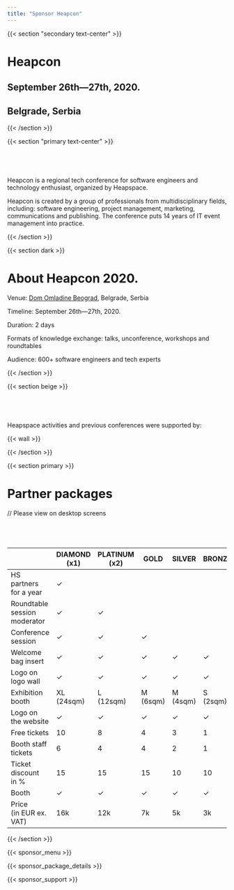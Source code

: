 ```yaml
---
title: "Sponsor Heapcon"
---
```


{{< section "secondary text-center" >}}

# Heapcon
## September 26th—27th, 2020.
## Belgrade, Serbia

{{< /section >}}

{{< section "primary text-center" >}}

## &nbsp;

Heapcon is a regional tech conference for 
software engineers and technology enthusiast, 
organized by Heapspace.

Heapcon is created by a group of professionals
from multidisciplinary fields, including: software 
engineering, project management, marketing, 
communications and publishing. The conference
puts 14 years of IT event management into practice.

{{< /section >}}


{{< section dark >}}

# About Heapcon 2020.

Venue: [Dom Omladine Beograd](http://domomladine.org), Belgrade, Serbia

Timeline: September 26th—27th, 2020.

Duration: 2 days

Formats of knowledge exchange: talks, unconference, workshops and roundtables

Audience: 600+ software engineers and tech experts

{{< /section >}}

{{< section beige >}}

## &nbsp;

Heapspace activities and previous conferences were supported by:

{{< wall >}}

{{< /section >}}

{{< section primary >}}
# Partner packages

// Please view on desktop screens
## &nbsp;

&nbsp;                     | DIAMOND<br> (x1) | PLATINUM<br> (x2) | GOLD<br>      | SILVER<br>     | BRONZE<br>  | VIRTUAL
---------------------------|--------------|---------------|-----------|-------------|-------------|---------
HS partners for a year     | ✓           |               |           |             |             |
Roundtable session moderator | ✓           | ✓            |            |             |             |
Conference session         | ✓           | ✓           | ✓          |             |             |
Welcome bag insert         | ✓           | ✓           | ✓          | ✓          | ✓           |
Logo on logo wall          | ✓           | ✓            | ✓         | ✓          | ✓           |
Exhibition booth           | XL<br>(24sqm)   | L<br> (12sqm)      | M<br> (6sqm) | M<br> (4sqm)     | S<br> (2sqm)    |
Logo on the website        | ✓           | ✓               | ✓        | ✓          | ✓           | ✓
Free tickets               | 10           | 8              | 4         | 3           | 1           | 1
Booth staff tickets        | 6            | 4              | 4         | 2           | 1           |
Ticket discount<br> in %   | 15           | 15             | 15        | 10          | 10          | 10
Booth                      | ✓           | ✓              | ✓         | ✓          | ✓         |
Price<br> (in EUR ex. VAT) | 16k          | 12k            | 7k        | 5k          | 3k          | 1.5k

{{< /section >}}

{{< sponsor_menu >}}

{{< sponsor_package_details >}}

{{< sponsor_support >}}
